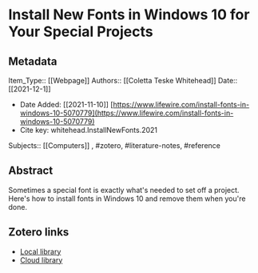 # Install New Fonts in Windows 10 for Your Special Projects

## Metadata

Item_Type:: [[Webpage]]
Authors:: [[Coletta Teske Whitehead]]
Date:: [[2021-12-1]]
* Date Added: [[2021-11-10]]
[https://www.lifewire.com/install-fonts-in-windows-10-5070779](https://www.lifewire.com/install-fonts-in-windows-10-5070779)
* Cite key: whitehead.InstallNewFonts.2021

Subjects:: [[Computers]]
, #zotero, #literature-notes, #reference

## Abstract

Sometimes a special font is exactly what's needed to set off a project. Here's how to install fonts in Windows 10 and remove them when you're done.


##  Zotero links
* [Local library](zotero://select/items/1_7ERTB75B)
* [Cloud library](http://zotero.org/users/local/8V1RrgGN/items/7ERTB75B)

